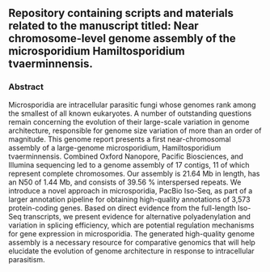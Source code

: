 ## Repository containing scripts and materials related to the manuscript titled: Near chromosome-level genome assembly of the microsporidium Hamiltosporidium tvaerminnensis.


### Abstract

Microsporidia are intracellular parasitic fungi whose genomes rank among the smallest of all known eukaryotes. A number of outstanding questions remain concerning the evolution of their large-scale variation in genome architecture, responsible for genome size variation of more than an order of magnitude. This genome report presents a first near-chromosomal assembly of a large-genome microsporidium, Hamiltosporidium tvaerminnensis. Combined Oxford Nanopore, Pacific Biosciences, and Illumina sequencing led to a genome assembly of 17 contigs, 11 of which represent complete chromosomes. Our assembly is 21.64 Mb in length, has an N50 of 1.44 Mb, and consists of 39.56 % interspersed repeats. We introduce a novel approach in microsporidia, PacBio Iso-Seq, as part of a larger annotation pipeline for obtaining high-quality annotations of 3,573 protein-coding genes. Based on direct evidence from the full-length Iso-Seq transcripts, we present evidence for alternative polyadenylation and variation in splicing efficiency, which are potential regulation mechanisms for gene expression in microsporidia. The generated high-quality genome assembly is a necessary resource for comparative genomics that will help elucidate the evolution of genome architecture in response to intracellular parasitism.
